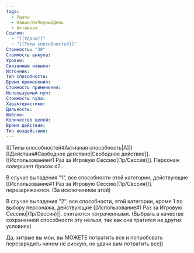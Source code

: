 ```yaml
---
tags:
  - Удача
  - Навык/НаЧерныйДень
  - Активная
Ссылки:
  - "[[Удача]]"
  - "[[Типы способностей]]"
Стоимость: "30"
Стоимость выкупа:
Уровни:
Связанные навыки:
Источник:
Тип способности:
Время применения:
Стоимость применения:
Используемый пул:
Стоимость пула:
Характеристики:
Дальность:
Шаблон:
Количество целей:
Время действия:
Тип воздействия:
---
```

([[Типы способностей#Активная способность|А]]) [[Действия#Свободное действие|Свободное действие]]. [[Использование#1 Раз за Игровую Сессию|(1р/Сессия)]]. Персонаж совершает бросок d2. 

В случае выпадения "1", все способности этой категории, действующие [[Использование#1 Раз за Игровую Сессию|(1р/Сессия)]]. перезаряжаются. 
(За исключением этой)

В случае выпадения "2", все способности, этой категории, кроме 1 по выбору персонажа, действующие [[Использование#1 Раз за Игровую Сессию|(1р/Сессия)]]. считаются потраченными. (Выбрать в качестве сохраненной способности эту нельзя, так как она тратится на других условиях)

Да, хитрые вы мои, вы МОЖЕТЕ потратить все и попробовать перезарядить ничем не рискую, но удачи вам потратить все))
